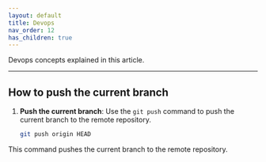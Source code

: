 ```yaml
---
layout: default
title: Devops
nav_order: 12
has_children: true
---
```


Devops concepts explained in this article.

---

## How to push the current branch

1. **Push the current branch**: Use the `git push` command to push the current branch to the remote repository.
    ```sh
    git push origin HEAD
    ```

This command pushes the current branch to the remote repository.
